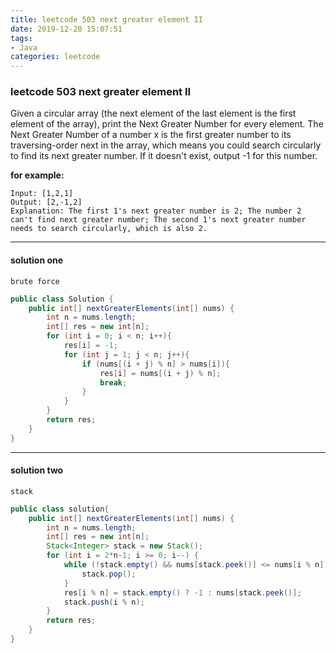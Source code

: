 ```yaml
---
title: leetcode 503 next greater element II
date: 2019-12-20 15:07:51
tags:
- Java
categories: leetcode
---
```


### leetcode 503 next greater element II

Given a circular array (the next element of the last element is the first element of the array), print the Next Greater Number for every element. The Next Greater Number of a number x is the first greater number to its traversing-order next in the array, which means you could search circularly to find its next greater number. If it doesn't exist, output -1 for this number.

**for example:**

```
Input: [1,2,1]
Output: [2,-1,2]
Explanation: The first 1's next greater number is 2; The number 2 can't find next greater number; The second 1's next greater number needs to search circularly, which is also 2.
```

---

#### solution one 

`brute force`

```java
public class Solution {
    public int[] nextGreaterElements(int[] nums) {
        int n = nums.length;
        int[] res = new int[n];
        for (int i = 0; i < n; i++){
            res[i] = -1;
            for (int j = 1; j < n; j++){
                if (nums[(i + j) % n] > nums[i]){
                    res[i] = nums[(i + j) % n];
                    break;
                }
            }
        }
        return res;
    }
}
```

---

#### solution two

`stack`

```java
public class solution{
    public int[] nextGreaterElements(int[] nums) {
        int n = nums.length;
        int[] res = new int[n];
        Stack<Integer> stack = new Stack();
        for (int i = 2*n-1; i >= 0; i--) {
            while (!stack.empty() && nums[stack.peek()] <= nums[i % n]) {
                stack.pop();
            }
            res[i % n] = stack.empty() ? -1 : nums[stack.peek()];
            stack.push(i % n);
        }
        return res;
    }
}
```


